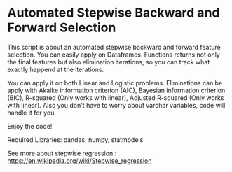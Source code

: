 # Automated Stepwise Backward and Forward Selection

This script is about an automated stepwise backward and forward feature selection. You can easily apply on Dataframes.
Functions returns not only the final features but also elimination iterations, so you can track what exactly happend at the iterations.

You can apply it on both Linear and Logistic problems. Eliminations can be apply with Akaike information criterion (AIC), Bayesian information criterion (BIC), R-squared (Only works with linear), Adjusted R-squared (Only works with linear). 
Also you don't have to worry about varchar variables, code will handle it for you.

Enjoy the code!


Required Libraries: pandas, numpy, statmodels

See more about stepwise regression : https://en.wikipedia.org/wiki/Stepwise_regression
